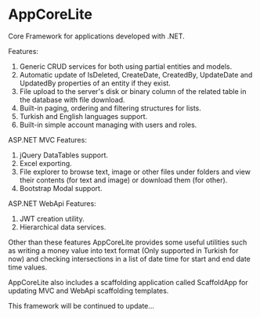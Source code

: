# AppCoreLite

Core Framework for applications developed with .NET.

Features:
1) Generic CRUD services for both using partial entities and models.
2) Automatic update of IsDeleted, CreateDate, CreatedBy, UpdateDate and UpdatedBy properties of an entity if they exist.
3) File upload to the server's disk or binary column of the related table in the database with file download.
4) Built-in paging, ordering and filtering structures for lists.
5) Turkish and English languages support.
6) Built-in simple account managing with users and roles.

ASP.NET MVC Features:
1) jQuery DataTables support.
2) Excel exporting.
3) File explorer to browse text, image or other files under folders and view their contents (for text and image) or download them (for other).
4) Bootstrap Modal support.

ASP.NET WebApi Features:
1) JWT creation utility.
2) Hierarchical data services.

Other than these features AppCoreLite provides some useful utilities such as writing a money value into text format (Only supported in Turkish for now)
and checking intersections in a list of date time for start and end date time values.

AppCoreLite also includes a scaffolding application called ScaffoldApp for updating MVC and WebApi scaffolding templates.

This framework will be continued to update...
